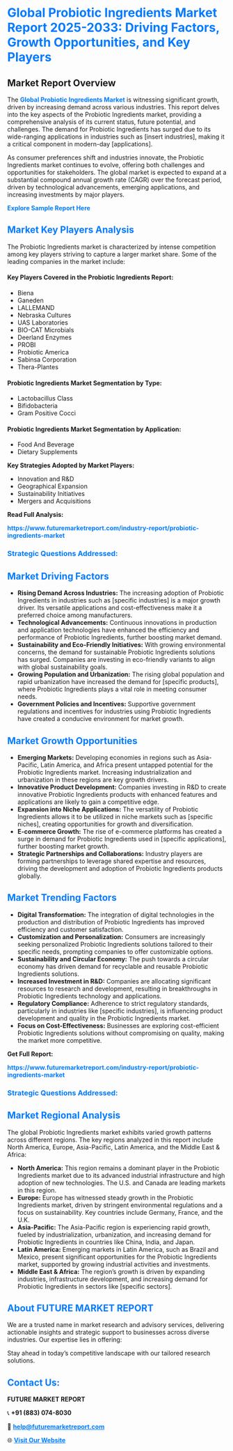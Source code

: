 <h1 style="color: #007BFF;">Global Probiotic Ingredients Market Report 2025-2033: Driving Factors, Growth Opportunities, and Key Players</h1>

<section id="overview">
<h2>Market Report Overview</h2>
<p>The <a href="https://www.futuremarketreport.com/industry-report/probiotic-ingredients-market" style="color: #007BFF; text-decoration: none;"><strong>Global Probiotic Ingredients Market</strong></a> is witnessing significant growth, driven by increasing demand across various industries. This report delves into the key aspects of the Probiotic Ingredients market, providing a comprehensive analysis of its current status, future potential, and challenges. The demand for Probiotic Ingredients has surged due to its wide-ranging applications in industries such as [insert industries], making it a critical component in modern-day [applications].</p>
<p>As consumer preferences shift and industries innovate, the Probiotic Ingredients market continues to evolve, offering both challenges and opportunities for stakeholders. The global market is expected to expand at a substantial compound annual growth rate (CAGR) over the forecast period, driven by technological advancements, emerging applications, and increasing investments by major players.</p>
</section>

<section id="overview">
<p><a href="https://www.futuremarketreport.com/request-sample/reportId=104450" style="color: #007BFF; text-decoration: none;"><strong>Explore Sample Report Here</strong></a></p>
</section>

<section id="key-players">
<h2 style="color: #007BFF;">Market Key Players Analysis</h2>
<p>The Probiotic Ingredients market is characterized by intense competition among key players striving to capture a larger market share. Some of the leading companies in the market include:</p>
<h4>Key Players Covered in the Probiotic Ingredients Report:</h4>
<ul><li>Biena</li><li>Ganeden</li><li>LALLEMAND</li><li>Nebraska Cultures</li><li>UAS Laboratories</li><li>BIO-CAT Microbials</li><li>Deerland Enzymes</li><li>PROBI</li><li>Probiotic America</li><li>Sabinsa Corporation</li><li>Thera-Plantes</li></ul>
<h4>Probiotic Ingredients Market Segmentation by Type:</h4>
<ul><li>Lactobacillus Class</li><li>Bifidobacteria</li><li>Gram Positive Cocci</li></ul>

<h4>Probiotic Ingredients Market Segmentation by Application:</h4>
<ul><li>Food And Beverage</li><li>Dietary Supplements</li></ul>
<p><strong>Key Strategies Adopted by Market Players:</strong></p>
<ul>
<li>Innovation and R&D</li>
<li>Geographical Expansion</li>
<li>Sustainability Initiatives</li>
<li>Mergers and Acquisitions</li>
</ul>
</section>

<section>
<p><strong>Read Full Analysis: </strong></p><a href="https://www.futuremarketreport.com/industry-report/probiotic-ingredients-market" style="color: #007BFF; text-decoration: none;"><strong>https://www.futuremarketreport.com/industry-report/probiotic-ingredients-market</strong></a>
<h3 style="color: #007BFF;">Strategic Questions Addressed:</h3>
</section>

<section id="driving-factors">
<h2 style="color: #007BFF;">Market Driving Factors</h2>
<ul>
<li><strong>Rising Demand Across Industries:</strong> The increasing adoption of Probiotic Ingredients in industries such as [specific industries] is a major growth driver. Its versatile applications and cost-effectiveness make it a preferred choice among manufacturers.</li>
<li><strong>Technological Advancements:</strong> Continuous innovations in production and application technologies have enhanced the efficiency and performance of Probiotic Ingredients, further boosting market demand.</li>
<li><strong>Sustainability and Eco-Friendly Initiatives:</strong> With growing environmental concerns, the demand for sustainable Probiotic Ingredients solutions has surged. Companies are investing in eco-friendly variants to align with global sustainability goals.</li>
<li><strong>Growing Population and Urbanization:</strong> The rising global population and rapid urbanization have increased the demand for [specific products], where Probiotic Ingredients plays a vital role in meeting consumer needs.</li>
<li><strong>Government Policies and Incentives:</strong> Supportive government regulations and incentives for industries using Probiotic Ingredients have created a conducive environment for market growth.</li>
</ul>
</section>

<section id="growth-opportunities">
<h2 style="color: #007BFF;">Market Growth Opportunities</h2>
<ul>
<li><strong>Emerging Markets:</strong> Developing economies in regions such as Asia-Pacific, Latin America, and Africa present untapped potential for the Probiotic Ingredients market. Increasing industrialization and urbanization in these regions are key growth drivers.</li>
<li><strong>Innovative Product Development:</strong> Companies investing in R&D to create innovative Probiotic Ingredients products with enhanced features and applications are likely to gain a competitive edge.</li>
<li><strong>Expansion into Niche Applications:</strong> The versatility of Probiotic Ingredients allows it to be utilized in niche markets such as [specific niches], creating opportunities for growth and diversification.</li>
<li><strong>E-commerce Growth:</strong> The rise of e-commerce platforms has created a surge in demand for Probiotic Ingredients used in [specific applications], further boosting market growth.</li>
<li><strong>Strategic Partnerships and Collaborations:</strong> Industry players are forming partnerships to leverage shared expertise and resources, driving the development and adoption of Probiotic Ingredients products globally.</li>
</ul>
</section>

<section id="trending-factors">
<h2 style="color: #007BFF;">Market Trending Factors</h2>
<ul>
<li><strong>Digital Transformation:</strong> The integration of digital technologies in the production and distribution of Probiotic Ingredients has improved efficiency and customer satisfaction.</li>
<li><strong>Customization and Personalization:</strong> Consumers are increasingly seeking personalized Probiotic Ingredients solutions tailored to their specific needs, prompting companies to offer customizable options.</li>
<li><strong>Sustainability and Circular Economy:</strong> The push towards a circular economy has driven demand for recyclable and reusable Probiotic Ingredients solutions.</li>
<li><strong>Increased Investment in R&D:</strong> Companies are allocating significant resources to research and development, resulting in breakthroughs in Probiotic Ingredients technology and applications.</li>
<li><strong>Regulatory Compliance:</strong> Adherence to strict regulatory standards, particularly in industries like [specific industries], is influencing product development and quality in the Probiotic Ingredients market.</li>
<li><strong>Focus on Cost-Effectiveness:</strong> Businesses are exploring cost-efficient Probiotic Ingredients solutions without compromising on quality, making the market more competitive.</li>
</ul>
</section>

<section>
<p><strong>Get Full Report: </strong></p><a href="https://www.futuremarketreport.com/industry-report/probiotic-ingredients-market" style="color: #007BFF; text-decoration: none;"><strong>https://www.futuremarketreport.com/industry-report/probiotic-ingredients-market</strong></a>
<h3 style="color: #007BFF;">Strategic Questions Addressed:</h3>
</section>


<section id="regional-analysis">
<h2 style="color: #007BFF;">Market Regional Analysis</h2>
<p>The global Probiotic Ingredients market exhibits varied growth patterns across different regions. The key regions analyzed in this report include North America, Europe, Asia-Pacific, Latin America, and the Middle East & Africa:</p>
<ul>
<li><strong>North America:</strong> This region remains a dominant player in the Probiotic Ingredients market due to its advanced industrial infrastructure and high adoption of new technologies. The U.S. and Canada are leading markets in this region.</li>
<li><strong>Europe:</strong> Europe has witnessed steady growth in the Probiotic Ingredients market, driven by stringent environmental regulations and a focus on sustainability. Key countries include Germany, France, and the U.K.</li>
<li><strong>Asia-Pacific:</strong> The Asia-Pacific region is experiencing rapid growth, fueled by industrialization, urbanization, and increasing demand for Probiotic Ingredients in countries like China, India, and Japan.</li>
<li><strong>Latin America:</strong> Emerging markets in Latin America, such as Brazil and Mexico, present significant opportunities for the Probiotic Ingredients market, supported by growing industrial activities and investments.</li>
<li><strong>Middle East & Africa:</strong> The region’s growth is driven by expanding industries, infrastructure development, and increasing demand for Probiotic Ingredients in sectors like [specific sectors].</li>
</ul>
</section>

<footer>
<h2 style="color: #007BFF;">About FUTURE MARKET REPORT</h2>
<p>We are a trusted name in market research and advisory services, delivering actionable insights and strategic support to businesses across diverse industries. Our expertise lies in offering:</p>

<p>Stay ahead in today’s competitive landscape with our tailored research solutions.</p>

<h2 style="color: #007BFF;">Contact Us:</h2>
<p><strong>FUTURE MARKET REPORT</strong></p>
<p>📞 <strong>+91 (883) 074-8030</strong></p>
<p>📧 <strong><a href="mailto:help@futuremarketreport.com" style="color: #007BFF;">help@futuremarketreport.com</a></strong></p>
<p>🌐 <strong><a href="https://www.futuremarketreport.com/" style="color: #007BFF;">Visit Our Website</a></strong></p>
</footer>